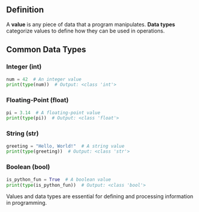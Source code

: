 ## Definition
A **value** is any piece of data that a program manipulates. **Data types** categorize values to define how they can be used in operations.

## Common Data Types

### Integer (int)
```python
num = 42  # An integer value
print(type(num))  # Output: <class 'int'>
```

### Floating-Point (float)
```python
pi = 3.14  # A floating-point value
print(type(pi))  # Output: <class 'float'>
```

### String (str)
```python
greeting = "Hello, World!"  # A string value
print(type(greeting))  # Output: <class 'str'>
```

### Boolean (bool)
```python
is_python_fun = True  # A boolean value
print(type(is_python_fun))  # Output: <class 'bool'>
```

Values and data types are essential for defining and processing information in programming.

